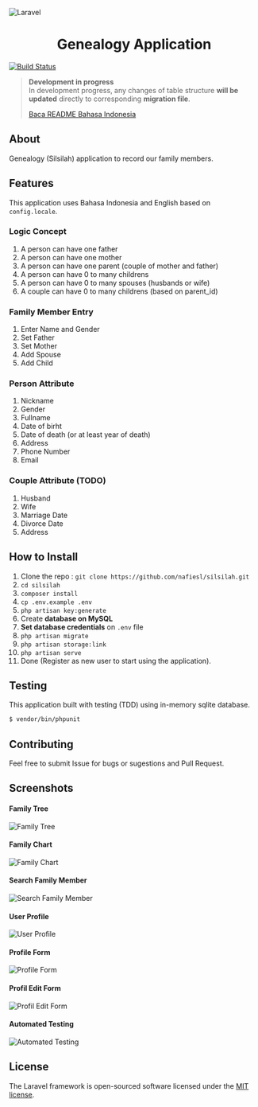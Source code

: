 ![Laravel](https://laravel.com/assets/img/components/logo-laravel.svg)

<h1 align="center">Genealogy Application</h1>

[![Build Status](https://travis-ci.org/nafiesl/silsilah.svg?branch=master)](https://travis-ci.org/nafiesl/silsilah)

> **Development in progress**  
> In development progress, any changes of table structure **will be updated** directly to corresponding **migration file**.
>
> [Baca README Bahasa Indonesia](readme.id.md)

## About
Genealogy (Silsilah) application to record our family members.

## Features
This application uses Bahasa Indonesia and English based on `config.locale`.

### Logic Concept
1. A person can have one father
2. A person can have one mother
3. A person can have one parent (couple of mother and father)
4. A person can have 0 to many childrens
5. A person can have 0 to many spouses (husbands or wife)
6. A couple can have 0 to many childrens (based on parent_id)

### Family Member Entry
1. Enter Name and Gender
2. Set Father
3. Set Mother
4. Add Spouse
5. Add Child

### Person Attribute
1. Nickname
2. Gender
3. Fullname
4. Date of birht
5. Date of death (or at least year of death)
6. Address
7. Phone Number
8. Email

### Couple Attribute (TODO)
1. Husband
2. Wife
3. Marriage Date
4. Divorce Date
5. Address

## How to Install
1. Clone the repo : `git clone https://github.com/nafiesl/silsilah.git`
2. `cd silsilah`
3. `composer install`
4. `cp .env.example .env`
5. `php artisan key:generate`
6. Create **database on MySQL**
7. **Set database credentials** on `.env` file
8. `php artisan migrate`
9. `php artisan storage:link`
10. `php artisan serve`
11. Done (Register as new user to start using the application).

## Testing
This application built with testing (TDD) using in-memory sqlite database.
```bash
$ vendor/bin/phpunit
```

## Contributing
Feel free to submit Issue for bugs or sugestions and Pull Request.

## Screenshots

#### Family Tree
![Family Tree](public/images/02-pohon-keluarga.jpg "Family Tree")

#### Family Chart
![Family Chart](public/images/03-bagan-keluarga.jpg "Family Chart")

#### Search Family Member
![Search Family Member](public/images/01-cari-keluarga.jpg "Search Family Member")

#### User Profile
![User Profile](public/images/04-profil.jpg "User Profile")

#### Profile Form
![Profile Form](public/images/05-form-profil.jpg "Profile Form")

#### Profil Edit Form
![Profil Edit Form](public/images/06-edit-profil.jpg "Profil Edit Form")

#### Automated Testing
![Automated Testing](public/images/07-automated-testing.jpg "Automated Testing")

## License
The Laravel framework is open-sourced software licensed under the [MIT license](LICENSE).
